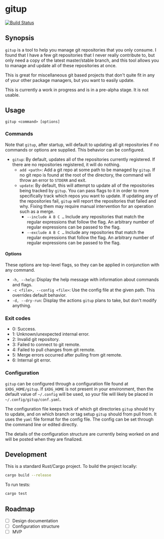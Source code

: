 # gitup

[![Build Status](https://travis-ci.org/afnanenayet/gitup.svg?branch=master)](https://travis-ci.org/afnanenayet/gitup)

## Synopsis

`gitup` is a tool to help you manage git repositories that you only consume.
I found that I have a few git repositories that I never really contribute to, but
only need a copy of the latest master/stable branch, and this tool allows you
to manage and update all of these repositories at once.

This is great for miscellaneous git based projects that don't quite fit in any
of your other package managers, but you want to easily update.

This is currently a work in progress and is in a pre-alpha stage. It is not
usable.

## Usage

`gitup <command> [options]`

### Commands

Note that `gitup`, after startup, will default to updating all git
repositories if no commands or options are supplied. This behavior can be
configured.

- `gitup`: By default, updates all of the repositories currently registered.
  If there are no repositories registered, it will do nothing.
  - `add <path>`: Add a git repo at some path to be managed by `gitup`. If no
    git repo is found at the root of the directory, the command will throw an
    error to `STDERR` and exit.
  - `update`: By default, this will attempt to update all of the repositories
    being tracked by `gitup`. You can pass flags to it in order to more
    specifically track which repos you want to update. If updating any of the
    repositories fail, `gitup` will report the repositories that failed and
    why. Fixing them may require manual intervention for an operation such as
    a merge.
    - `--include A B C …` Include any repositories that match the regular
      expressions that follow the flag. An arbitrary number of regular
      expressions can be passed to the flag.
    - `--exclude A B C …` Include any repositories that match the regular
      expressions that follow the flag. An arbitrary number of regular
      expressions can be passed to the flag.

#### Options

These options are top-level flags, so they can be applied in conjunction with
any command.

- `-h, --help`: Display the help message with information about commands and flags.
- `-c <file>, --config <file>`: Use the config file at the given path. This
  overrides default behavior.
- `-d, --dry-run`: Display the actions `gitup` plans to take, but don't modify
  anything.

### Exit codes

- 0: Success.
- 1: Unknown/unexpected internal error.
- 2: Invalid git repository.
- 3: Failed to connect to git remote.
- 4: Failed to pull changes from git remote.
- 5: Merge errors occurred after pulling from git remote.
- 6: Internal git error.

### Configuration

`gitup` can be configured through a configuration file found at
`$XDG_HOME/gitup`. If `$XDG_HOME` is not present in your environment, then
the default value of `~/.config` will be used, so your file will likely
be placed in `~/.config/gitup/conf.yaml`.

The configuration file keeps track of which git directories `gitup` should
try to update, and on which branch or tag setup `gitup` should from pull from.
It uses the `yaml` file format for the config file. The config can be set
through the command line or edited directly.

The details of the configuration structure are currently being worked on and
will be posted when they are finalized.

## Development

This is a standard Rust/Cargo project. To build the project locally:

```sh
cargo build --release
```

To run tests:

```sh
cargo test
```

## Roadmap

- [ ] Design documentation
- [ ] Configuration structure
- [ ] MVP
